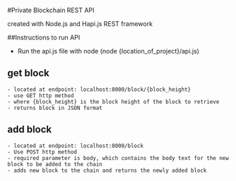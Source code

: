 #Private Blockchain REST API

created with Node.js and Hapi.js REST framework

##Instructions to run API

- Run the api.js file with node (node {location_of_project}/api.js)


## get block 
    - located at endpoint: localhost:8000/block/{block_height}
    - use GET http method
    - where {block_height} is the block height of the block to retrieve
    - returns block in JSON format

## add block
    - located at endpoint: localhost:8000/block
    - Use POST http method
    - required parameter is body, which contains the body text for the new block to be added to the chain
    - adds new block to the chain and returns the newly added block
